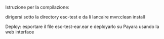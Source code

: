 Istruzione per la compilazione:

dirigersi sotto la directory esc-test e da li lancaire mvn:clean install

Deploy:
esportare il file esc-test-ear.ear e deployarlo su Payara usando la web interface
